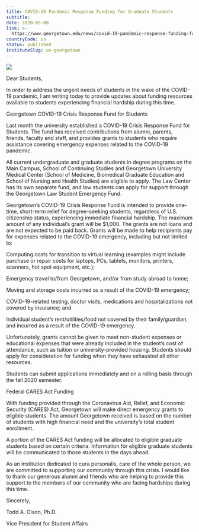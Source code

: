 ```yaml
---
title: COVID-19 Pandemic Response Funding for Graduate Students
subtitle: 
date: 2020-05-08
link: >-
  https://www.georgetown.edu/news/covid-19-pandemic-response-funding-for-graduate-students/
countryCode: us
status: published
instituteSlug: us-georgetown
---
```

![](https://www.georgetown.edu/wp-content/uploads/fbrfg/apple-touch-icon.png)

Dear Students,

In order to address the urgent needs of students in the wake of the COVID-19 pandemic, I am writing today to provide updates about funding resources available to students experiencing financial hardship during this time.

Georgetown COVID-19 Crisis Response Fund for Students

Last month the university established a COVID-19 Crisis Response Fund for Students. The fund has received contributions from alumni, parents, friends, faculty and staff, and provides grants to students who require assistance covering emergency expenses related to the COVID-19 pandemic.

All current undergraduate and graduate students in degree programs on the Main Campus, School of Continuing Studies and Georgetown University Medical Center (School of Medicine, Biomedical Graduate Education and School of Nursing and Health Studies) are eligible to apply. The Law Center has its own separate fund, and law students can apply for support through the Georgetown Law Student Emergency Fund.

Georgetown’s COVID-19 Crisis Response Fund is intended to provide one-time, short-term relief for degree-seeking students, regardless of U.S. citizenship status, experiencing immediate financial hardship. The maximum amount of any individual’s grant will be $1,000. The grants are not loans and are not expected to be paid back. Grants will be made to help recipients pay for expenses related to the COVID-19 emergency, including but not limited to:

Computing costs for transition to virtual learning (examples might include purchase or repair costs for laptops, PCs, tablets, monitors, printers, scanners, hot spot equipment, etc.);

Emergency travel to/from Georgetown, and/or from study abroad to home;

Moving and storage costs incurred as a result of the COVID-19 emergency;

COVID-19-related testing, doctor visits, medications and hospitalizations not covered by insurance; and

Individual student’s rent/utilities/food not covered by their family/guardian, and incurred as a result of the COVID-19 emergency.

Unfortunately, grants cannot be given to meet non-student expenses or educational expenses that were already included in the student’s cost of attendance, such as tuition or university-provided housing. Students should apply for consideration for funding when they have exhausted all other resources.

Students can submit applications immediately and on a rolling basis through the fall 2020 semester.

Federal CARES Act Funding

With funding provided through the Coronavirus Aid, Relief, and Economic Security (CARES) Act, Georgetown will make direct emergency grants to eligible students. The amount Georgetown received is based on the number of students with high financial need and the university’s total student enrollment.

A portion of the CARES Act funding will be allocated to eligible graduate students based on certain criteria. Information for eligible graduate students will be communicated to those students in the days ahead.

As an institution dedicated to cura personalis, care of the whole person, we are committed to supporting our community through this crisis. I would like to thank our generous alumni and friends who are helping to provide this support to the members of our community who are facing hardships during this time.

Sincerely,

Todd A. Olson, Ph.D.

Vice President for Student Affairs